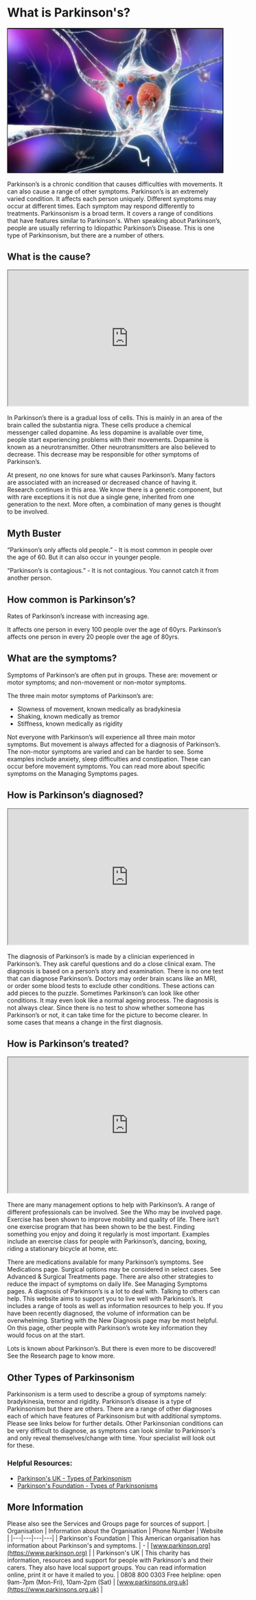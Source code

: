 # What is Parkinson's?

<img src="https://raw.githubusercontent.com/parkinsons-toolkit/app-content/refs/heads/main/images/brain-dopamine.png" alt="Brain diagram showing dopamine pathways in Parkinson's disease" class="hero-image">

Parkinson’s is a chronic condition that causes difficulties with movements. It can also cause a range of other symptoms. Parkinson’s is an extremely varied condition. It affects each person uniquely. Different symptoms may occur at different times. Each symptom may respond differently to treatments.
Parkinsonism is a broad term. It covers a range of conditions that have features similar to Parkinson's. When speaking about Parkinson’s, people are usually referring to Idiopathic Parkinson’s Disease. This is one type of Parkinsonism, but there are a number of others.

## What is the cause?

<div class="video-container">
<iframe 
  width="560" 
  height="315" 
  src="https://www.youtube-nocookie.com/embed/ikVplhl5zZw" 
  title="YouTube video player" 
  sandbox
  allowfullscreen>
</iframe>
</div>

In Parkinson’s there is a gradual loss of cells. This is mainly in an area of the brain called the substantia nigra. These cells produce a chemical messenger called dopamine. As less dopamine is available over time, people start experiencing problems with their movements. Dopamine is known as a neurotransmitter. Other neurotransmitters are also believed to decrease. This decrease may be responsible for other symptoms of Parkinson’s.

At present, no one knows for sure what causes Parkinson’s. Many factors are associated with an increased or decreased chance of having it. Research continues in this area. We know there is a genetic component, but with rare exceptions it is not due a single gene, inherited from one generation to the next. More often, a combination of many genes is thought to be involved.

## Myth Buster

“Parkinson’s only affects old people.” - It is most common in people over the age of 60. But it can also occur in younger people.

“Parkinson’s is contagious.” - It is not contagious. You cannot catch it from another person.

## How common is Parkinson’s?

Rates of Parkinson’s increase with increasing age.

It affects one person in every 100 people over the age of 60yrs. Parkinson’s affects one person in every 20 people over the age of 80yrs.

## What are the symptoms?

Symptoms of Parkinson’s are often put in groups. These are: movement or motor symptoms; and non-movement or non-motor symptoms.

The three main motor symptoms of Parkinson’s are:

- Slowness of movement, known medically as bradykinesia
- Shaking, known medically as tremor
- Stiffness, known medically as rigidity

Not everyone with Parkinson’s will experience all three main motor symptoms. But movement is always affected for a diagnosis of Parkinson’s. The non-motor symptoms are varied and can be harder to see. Some examples include anxiety, sleep difficulties and constipation. These can occur before movement symptoms. You can read more about specific symptoms on the Managing Symptoms pages.

## How is Parkinson’s diagnosed?

<div class="video-container">
<iframe 
  width="560" 
  height="315" 
  src="https://www.youtube-nocookie.com/embed/EI6Ld6IWFys" 
  title="YouTube video player" 
  allowfullscreen>
</iframe>
</div>

The diagnosis of Parkinson’s is made by a clinician experienced in Parkinson’s. They ask careful questions and do a close clinical exam. The diagnosis is based on a person’s story and examination. There is no one test that can diagnose Parkinson’s. Doctors may order brain scans like an MRI, or order some blood tests to exclude other conditions. These actions can add pieces to the puzzle. Sometimes Parkinson’s can look like other conditions. It may even look like a normal ageing process. The diagnosis is not always clear. Since there is no test to show whether someone has Parkinson’s or not, it can take time for the picture to become clearer. In some cases that means a change in the first diagnosis.

## How is Parkinson’s treated?

<div class="video-container">
<iframe 
  width="560" 
  height="315" 
  src="https://www.youtube-nocookie.com/embed/4B4XYDc67Xk" 
  title="YouTube video player" 
  allowfullscreen>
</iframe>
</div>

There are many management options to help with Parkinson’s. A range of different professionals can be involved. See the Who may be involved page. Exercise has been shown to improve mobility and quality of life. There isn’t one exercise program that has been shown to be the best. Finding something you enjoy and doing it regularly is most important. Examples include an exercise class for people with Parkinson’s, dancing, boxing, riding a stationary bicycle at home, etc.

There are medications available for many Parkinson’s symptoms. See Medications page. Surgical options may be considered in select cases. See Advanced & Surgical Treatments page. There are also other strategies to reduce the impact of symptoms on daily life. See Managing Symptoms pages. A diagnosis of Parkinson’s is a lot to deal with. Talking to others can help. This website aims to support you to live well with Parkinson’s. It includes a range of tools as well as information resources to help you. If you have been recently diagnosed, the volume of information can be overwhelming. Starting with the New Diagnosis page may be most helpful. On this page, other people with Parkinson’s wrote key information they would focus on at the start.

Lots is known about Parkinson’s. But there is even more to be discovered! See the Research page to know more.

## Other Types of Parkinsonism

Parkinsonism is a term used to describe a group of symptoms namely: bradykinesia, tremor and rigidity. Parkinson’s disease is a type of Parkinsonism but there are others. There are a range of other diagnoses each of which have features of Parkinsonism but with additional symptoms. Please see links below for further details. Other Parkinsonian conditions can be very difficult to diagnose, as symptoms can look similar to Parkinson's and only reveal themselves/change with time. Your specialist will look out for these.

### Helpful Resources:

- [Parkinson's UK - Types of Parkinsonism](https://www.parkinsons.org.uk/information-and-support/types-parkinsonism)
- [Parkinson's Foundation - Types of Parkinsonisms](https://www.parkinson.org/understanding-parkinsons/what-is-parkinsons/types-parkinsonisms)

## More Information

Please also see the Services and Groups page for sources of support.
| Organisation | Information about the Organisation | Phone Number | Website |
|---|---|---|---|
| Parkinson's Foundation | This American organisation has information about Parkinson's and symptoms. | - | [www.parkinson.org](https://www.parkinson.org) |
| Parkinson's UK | This charity has information, resources and support for people with Parkinson's and their carers. They also have local support groups. You can read information online, print it or have it mailed to you. | 0808 800 0303 Free helpline: open 9am-7pm (Mon-Fri), 10am-2pm (Sat) | [www.parkinsons.org.uk](https://www.parkinsons.org.uk) |
